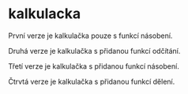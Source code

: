 # kalkulacka

První verze je kalkulačka pouze s funkcí násobení.

Druhá verze je kalkulačka s přidanou funkcí odčítání.

Třetí verze je kalkulačka s přidanou funkcí násobení.

Čtrvtá verze je kalkulačka s přidanou funkcí dělení.
